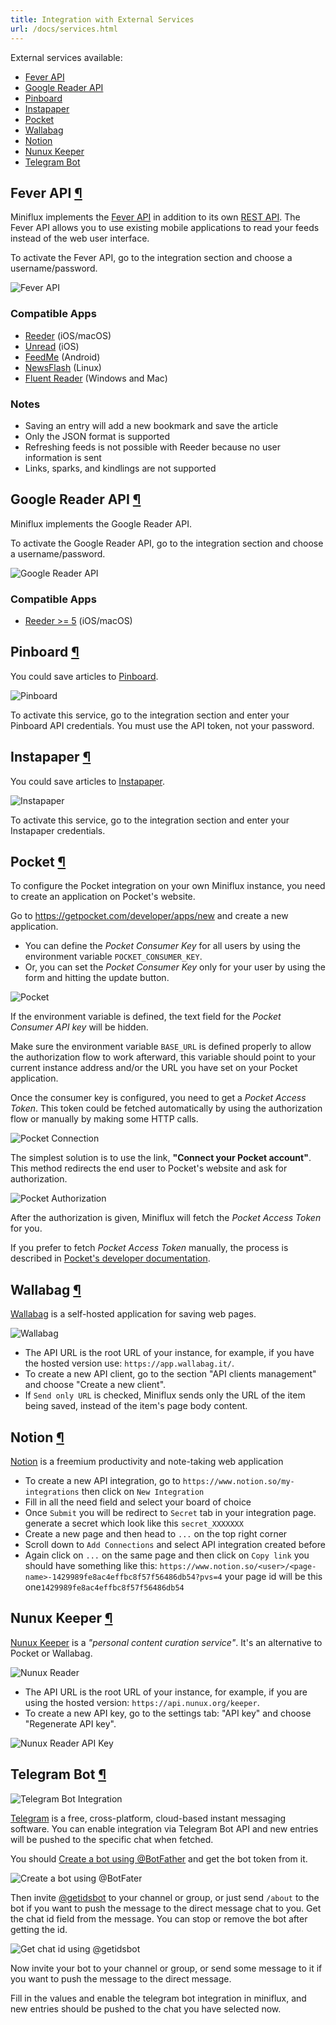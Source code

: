 ```yaml
---
title: Integration with External Services
url: /docs/services.html
---
```


External services available:

- [Fever API](#fever)
- [Google Reader API](#google-reader)
- [Pinboard](#pinboard)
- [Instapaper](#instapaper)
- [Pocket](#pocket)
- [Wallabag](#wallabag)
- [Notion](#notion)
- [Nunux Keeper](#nunux-keeper)
- [Telegram Bot](#telegram-bot)

<h2 id="fever">Fever API <a class="anchor" href="#fever" title="Permalink">¶</a></h2>

Miniflux implements the [Fever API](https://feedafever.com/api) in addition to its own [REST API](api.html). The
Fever API allows you to use existing mobile applications to read your
feeds instead of the web user interface.

To activate the Fever API, go to the integration section and choose a username/password.

![Fever API](/images/fever.png)

### Compatible Apps

- [Reeder](http://reederapp.com/) (iOS/macOS)
- [Unread](https://www.goldenhillsoftware.com/unread/) (iOS)
- [FeedMe](https://play.google.com/store/apps/details?id=com.seazon.feedme&hl=en) (Android)
- [NewsFlash](https://gitlab.com/news-flash/news_flash_gtk) (Linux)
- [Fluent Reader](https://hyliu.me/fluent-reader/) (Windows and Mac)

### Notes

- Saving an entry will add a new bookmark and save the article
- Only the JSON format is supported
- Refreshing feeds is not possible with Reeder because no user information is sent
- Links, sparks, and kindlings are not supported

<h2 id="google-reader">Google Reader API <a class="anchor" href="#google-reader" title="Permalink">¶</a></h2>

Miniflux implements the Google Reader API.

To activate the Google Reader API, go to the integration section and choose a username/password.

![Google Reader API](/images/google_reader.png)

### Compatible Apps

- [Reeder >= 5](http://reederapp.com/) (iOS/macOS)

<h2 id="pinboard">Pinboard <a class="anchor" href="#pinboard" title="Permalink">¶</a></h2>

You could save articles to [Pinboard](https://pinboard.in/).

![Pinboard](/images/pinboard.png)

To activate this service, go to the integration section and enter your
Pinboard API credentials. You must use the API token, not your password.

<h2 id="instapaper">Instapaper <a class="anchor" href="#instapaper" title="Permalink">¶</a></h2>

You could save articles to [Instapaper](https://www.instapaper.com/).

![Instapaper](/images/instapaper.png)

To activate this service, go to the integration section and enter your
Instapaper credentials.

<h2 id="pocket">Pocket <a class="anchor" href="#pocket" title="Permalink">¶</a></h2>

To configure the Pocket integration on your own Miniflux instance, you
need to create an application on Pocket's website.

Go to <https://getpocket.com/developer/apps/new> and create a new
application.

- You can define the *Pocket Consumer Key* for all users by using the environment variable `POCKET_CONSUMER_KEY`.
- Or, you can set the *Pocket Consumer Key* only for your user by using the form and hitting the update button.

![Pocket](/images/pocket_1.png)

If the environment variable is defined, the text field for the *Pocket
Consumer API key* will be hidden.

Make sure the environment variable `BASE_URL` is defined properly to
allow the authorization flow to work afterward, this variable should
point to your current instance address and/or the URL you have
set on your Pocket application.

Once the consumer key is configured, you need to get a *Pocket Access
Token*. This token could be fetched automatically by using the
authorization flow or manually by making some HTTP calls.

![Pocket Connection](/images/pocket_2.png)

The simplest solution is to use the link, **"Connect your Pocket
account"**. This method redirects the end user to Pocket's website and
ask for authorization.

![Pocket Authorization](/images/pocket_3.png)

After the authorization is given, Miniflux will fetch the *Pocket Access
Token* for you.

If you prefer to fetch *Pocket Access Token* manually, the process is
described in [Pocket's developer
documentation](https://getpocket.com/developer/docs/authentication).

<h2 id="wallabag">Wallabag <a class="anchor" href="#wallabag" title="Permalink">¶</a></h2>

[Wallabag](https://wallabag.org/) is a self-hosted application for
saving web pages.

![Wallabag](/images/wallabag.png)

- The API URL is the root URL of your instance, for example, if you have the hosted version use: `https://app.wallabag.it/`.
- To create a new API client, go to the section "API clients management" and choose "Create a new client".
- If `Send only URL` is checked, Miniflux sends only the URL of the item being saved, instead of the item's page body content.

<h2 id="notion">Notion <a class="anchor" href="#notion" title="Permalink">¶</a></h2>

[Notion](https://notion.so/) is a freemium productivity and note-taking web application

- To create a new API integration, go to `https://www.notion.so/my-integrations` then click on `New Integration`
- Fill in all the need field and select your board of choice
- Once `Submit` you will be redirect to `Secret` tab in your integration page. generate a secret which look like this `secret_XXXXXXX`
- Create a new page and then head to `...` on the top right corner
- Scroll down to `Add Connections` and select API integration created before
- Again click on `...` on the same page and then click on `Copy link` you should have something like this: `https://www.notion.so/<user>/<page-name>-1429989fe8ac4effbc8f57f56486db54?pvs=4` your page id will be this one`1429989fe8ac4effbc8f57f56486db54`

<h2 id="nunux-keeper">Nunux Keeper <a class="anchor" href="#nunux-keeper" title="Permalink">¶</a></h2>

[Nunux Keeper](https://keeper.nunux.org/) is a *"personal content
curation service"*. It's an alternative to Pocket or Wallabag.

![Nunux Reader](/images/nunux_reader.png)

- The API URL is the root URL of your instance, for example, if you are using the hosted version: `https://api.nunux.org/keeper`.
- To create a new API key, go to the settings tab: "API key" and choose "Regenerate API key".

![Nunux Reader API Key](/images/nunux_reader_api_key.png)

<h2 id="telegram-bot">Telegram Bot <a class="anchor" href="#telegram-bot" title="Permalink">¶</a></h2>

![Telegram Bot Integration](/images/telegram-bot-form.png)

[Telegram](https://telegram.org/) is a free, cross-platform, cloud-based instant messaging software.
You can enable integration via Telegram Bot API and new entries will be pushed to the specific chat when fetched.

You should [Create a bot using @BotFather](https://core.telegram.org/bots#6-botfather) and get the bot token from it.

![Create a bot using @BotFater](/images/telegram-bot-get-bot-token-from-bot-father.png)

Then invite [@getidsbot](https://t.me/getidsbot) to your channel or group,
or just send `/about` to the bot if you want to push the message to the direct message chat to you.
Get the chat id field from the message. You can stop or remove the bot after getting the id.

![Get chat id using @getidsbot](/images/telegram-bot-get-chat-id-from-bot.png)

Now invite your bot to your channel or group, or send some message to it if you want to push the message to the direct message.

Fill in the values and enable the telegram bot integration in miniflux, and new entries should be pushed to the chat you have selected now.
